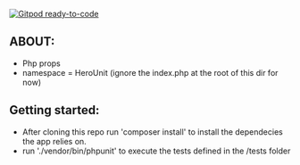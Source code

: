 [![Gitpod ready-to-code](https://img.shields.io/badge/Gitpod-ready--to--code-blue?logo=gitpod)](https://gitpod.io/#https://github.com/Nickbahson/php_props)

ABOUT:
-----
* Php props
* namespace = HeroUnit (ignore the index.php at the root of this dir for now)
 
Getting started:
---------------
* After cloning this repo run 'composer install' to install the dependecies the app relies on.
* run './vendor/bin/phpunit' to execute the tests defined in the /tests folder